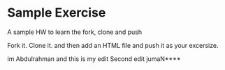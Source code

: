 # Sample Exercise
A sample HW to learn the fork, clone and push

Fork it. Clone it. and then add an HTML file and push it as your excersize.

im Abdulrahman and this is my edit 
Second edit
jumaN****
